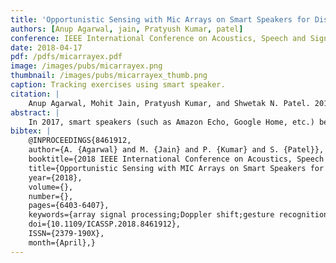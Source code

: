 ```yaml
---
title: 'Opportunistic Sensing with Mic Arrays on Smart Speakers for Distal Interaction and Exercise Tracking'
authors: [Anup Agarwal, jain, Pratyush Kumar, patel]
conference: IEEE International Conference on Acoustics, Speech and Signal Processing (ICASSP), 2018
date: 2018-04-17
pdf: /pdfs/micarrayex.pdf
image: /images/pubs/micarrayex.png
thumbnail: /images/pubs/micarrayex_thumb.png
caption: Tracking exercises using smart speaker.
citation: |
    Anup Agarwal, Mohit Jain, Pratyush Kumar, and Shwetak N. Patel. 2018. Opportunistic Sensing with Mic Arrays on Smart Speakers for Distal Interaction and Exercise Tracking. In Proceedings of the 2018 IEEE International Conference on Acoustics, Speech and Signal Processing (ICASSP '18). IEEE, pages 6403-6407. DOIG: 10.1109/ICASSP.2018.8461912
abstract: |
    In 2017, smart speakers (such as Amazon Echo, Google Home, etc.) became a commercial success. Most smart speakers have a circular microphone array to provide hands-free, voice-only interaction from a distance. In this work, we exploit this mic array for opportunistically sensing gestures and tracking exercises. To this end, we measure the Doppler shift on a pilot tone caused by a gesturing human body, and use beamforming of the mic array to extend the range of the detection. Data from 12 participants show that gestures can be detected with an accuracy of 96.8% up to a distance of 2.5 meters using an inaudible 20 kHz pilot tone. For exercise tracking, we train a deep neural network to recognize 10 different exercises, and count repetitions by peak-finding heuristics. Data from 17 participants show that exercise classification accuracy is 96% and count accuracy is 91.8%. To conclude, we discuss hardware enhancements to smart speakers to further increase their gesture sensing capabilities.
bibtex: |
    @INPROCEEDINGS{8461912, 
    author={A. {Agarwal} and M. {Jain} and P. {Kumar} and S. {Patel}}, 
    booktitle={2018 IEEE International Conference on Acoustics, Speech and Signal Processing (ICASSP)}, 
    title={Opportunistic Sensing with MIC Arrays on Smart Speakers for Distal Interaction and Exercise Tracking}, 
    year={2018}, 
    volume={}, 
    number={}, 
    pages={6403-6407}, 
    keywords={array signal processing;Doppler shift;gesture recognition;microphone arrays;neural nets;speaker recognition;inaudible pilot tone;hardware enhancements;gesture sensing capabilities;exercise classification accuracy;gesturing human body;opportunistically sensing gestures;voice-only interaction;circular microphone array;exercise tracking;distal interaction;smart speakers;MIC arrays;opportunistic sensing;frequency 20.0 kHz;Microwave integrated circuits;Array signal processing;Meters;Sensors;Portable computers;Microphone arrays;Microphone array;in-air gesture sensing;smart speakers;exercise detection;exercise counting}, 
    doi={10.1109/ICASSP.2018.8461912}, 
    ISSN={2379-190X}, 
    month={April},} 
---
```

